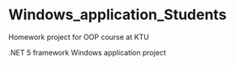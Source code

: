 # Windows_application_Students
Homework project for OOP course at KTU


.NET 5 framework Windows application project
